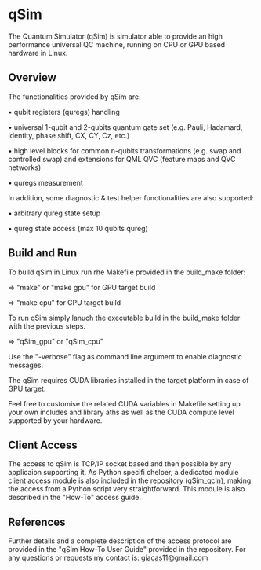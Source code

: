 # qSim
The Quantum Simulator (qSim) is simulator able to provide an high performance universal QC
machine, running on CPU or GPU based hardware in Linux.

## Overview
The functionalities provided by qSim are:

  • qubit registers (quregs) handling
  
  • universal 1-qubit and 2-qubits quantum gate set (e.g. Pauli, Hadamard, identity, phase shift, CX, CY, Cz, etc.)
  
  • high level blocks for common n-qubits transformations (e.g. swap and controlled swap) and extensions for QML QVC (feature maps and QVC networks)
  
  • quregs measurement
  
In addition, some diagnostic & test helper functionalities are also supported:

  • arbitrary qureg state setup
  
  • qureg state access (max 10 qubits qureg)
  
## Build and Run
To build qSim in Linux run rhe Makefile provided in the build_make folder:

  => "make" or "make gpu" for GPU target build
  
  => "make cpu" for CPU target build
  
To run qSim simply lanuch the executable build in the build_make folder with the previous steps.

  => "qSim_gpu" or "qSim_cpu"

Use the "-verbose" flag as command line argument to enable diagnostic messages.

The qSim requires CUDA libraries installed in the target platform in case of GPU target.

Feel free to customise the related CUDA variables in Makefile setting up your own includes and library aths as well as the CUDA compute level supported by your hardware.
  
## Client Access
The access to qSim is TCP/IP socket based and then possible by any applicaion supporting it. As Python specifi chelper, a dedicated module client access module is also included in the repository (qSim_qcln), making the access from a Python script very straightforward. This module is also described in the "How-To" access guide.

## References
Further details and a complete description of the access protocol are provided in the "qSim How-To User Guide" provided in the repository.
For any questions or requests my contact is: giacas11@gmail.com


  
